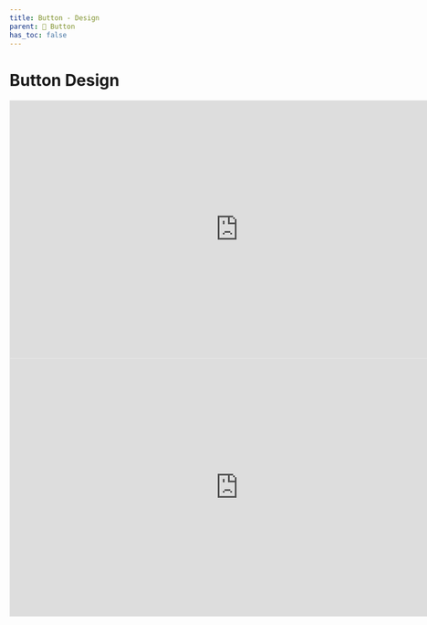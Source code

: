 ```yaml
---
title: Button - Design
parent: 💙 Button
has_toc: false
---
```


# Button Design

<iframe style="border: 1px solid rgba(0, 0, 0, 0.1);" width="800" height="450" src="https://embed.figma.com/design/6IHSkaMCKzbeOgowlAGxXj/%F0%9F%93%90-Vista-UI-Kit-v7.7.2?m=auto&node-id=42210-74163&embed-host=share" allowfullscreen></iframe>

<iframe style="border: 1px solid rgba(0, 0, 0, 0.1);" width="800" height="450" src="https://embed.figma.com/proto/3vF5Ah7Kx6VZW1KPN3Hj3Y/Vista-Parks-Design-Guide?page-id=311%3A5451&node-id=14719-47721&p=f&viewport=847%2C168%2C0.02&scaling=scale-down&content-scaling=fixed&starting-point-node-id=14765%3A90006&show-proto-sidebar=1&embed-host=share" allowfullscreen></iframe>
